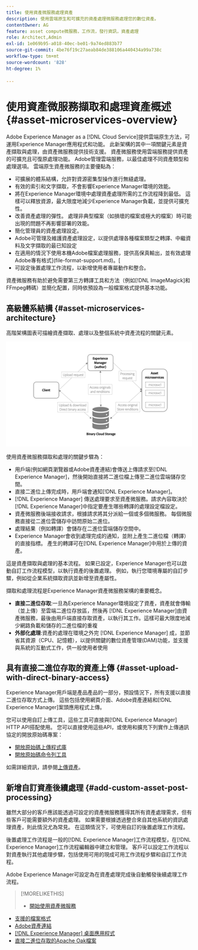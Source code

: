 ```yaml
---
title: 使用資產微服務處理資產
description: 使用雲端原生和可擴充的資產處理微服務處理您的數位資產。
contentOwner: AG
feature: asset compute微服務，工作流，發行資訊，資產處理
role: Architect,Admin
exl-id: 1e069b95-a018-40ec-be01-9a74ed883b77
source-git-commit: 4be76f19c27aeab84de388106a440434a99a738c
workflow-type: tm+mt
source-wordcount: '828'
ht-degree: 1%

---
```


# 使用資產微服務擷取和處理資產概述 {#asset-microservices-overview}

Adobe Experience Manager as a [!DNL Cloud Service]提供雲端原生方法，可運用Experience Manager應用程式和功能。 此新架構的其中一項關鍵元素是資產擷取與處理，由資產微服務提供技術支援。 資產微服務使用雲端服務提供資產的可擴充且可復原處理功能。 Adobe管理雲端服務，以最佳處理不同資產類型和處理選項。 雲端原生資產微服務的主要優點為：

* 可擴展的體系結構，允許對資源密集型操作進行無縫處理。
* 有效的索引和文字擷取，不會影響Experience Manager環境的效能。
* 將在Experience Manager環境中處理資產處理所需的工作流程降到最低。 這樣可以釋放資源，最大限度地減少Experience Manager負載，並提供可擴充性。
* 改善資產處理的彈性。 處理非典型檔案（如損壞的檔案或極大的檔案）時可能出現的問題不再影響部署的效能。
* 簡化管理員的資產處理設定。
* Adobe可管理及維護資產處理設定，以提供處理各種檔案類型之轉譯、中繼資料及文字擷取的最已知設定
* 在適用的情況下使用本機Adobe檔案處理服務，提供高保真輸出，並有效處理Adobe專有格式](file-format-support.md)。[
* 可設定後置處理工作流程，以新增使用者專屬動作和整合。

資產微服務有助於避免需要第三方轉譯工具和方法（例如[!DNL ImageMagick]和FFmpeg轉碼）並簡化配置，同時依預設為一般檔案格式提供基本功能。

## 高級體系結構 {#asset-microservices-architecture}

高階架構圖表可描繪資產擷取、處理以及整個系統中資產流程的關鍵元素。

<!-- Proposed DRAFT diagram for asset microservices overview - see section "Asset processing - high-level diagram" in the PPTX deck

https://adobe-my.sharepoint.com/personal/gklebus_adobe_com/_layouts/15/guestaccess.aspx?guestaccesstoken=jexDC5ZnepXSt6dTPciH66TzckS1BPEfdaZuSgHugL8%3D&docid=2_1ec37f0bd4cc74354b4f481cd420e07fc&rev=1&e=CdgElS
-->

![使用資產微服務擷取和處理](assets/asset-microservices-overview.png "資產微服務擷取和處理資產")

使用資產微服務擷取和處理的關鍵步驟為：

* 用戶端(例如網頁瀏覽器或Adobe資產連結)會傳送上傳請求至[!DNL Experience Manager]，然後開始直接將二進位檔上傳至二進位雲端儲存空間。
* 直接二進位上傳完成時，用戶端會通知[!DNL Experience Manager]。
* [!DNL Experience Manager] 傳送處理要求至資產微服務。請求內容取決於[!DNL Experience Manager]中指定要產生哪些轉譯的處理設定檔設定。
* 資產微服務後端接收請求，根據請求將其分派給一個或多個微服務。 每個微服務直接從二進位雲儲存中訪問原始二進位。
* 處理結果（例如轉譯）會儲存在二進位雲端儲存空間中。
* Experience Manager會收到處理完成的通知，並附上產生二進位檔（轉譯）的直接指標。 產生的轉譯可在[!DNL Experience Manager]中用於上傳的資產。

這是資產擷取與處理的基本流程。 如果已設定，Experience Manager也可以啟動自訂工作流程模型，以執行資產的後置處理。 例如，執行您環境專屬的自訂步驟，例如從企業系統擷取資訊並新增至資產屬性。

擷取和處理流程是Experience Manager資產微服務架構的重要概念。

* **直接二進位存取**:一旦為Experience Manager環境設定了資產，資產就會傳輸（並上傳）至雲端二進位存放區，然後再 [!DNL Experience Manager]由資產微服務，最後由用戶端直接存取資產，以執行其工作。這樣可最大限度地減少網路負載和儲存的二進位檔的重複
* **外部化處理**:資產的處理在環境之外完 [!DNL Experience Manager] 成，並節省其資源（CPU、記憶體），以提供關鍵的數位資產管理(DAM)功能，並支援與系統的互動式工作，供一般使用者使用

## 具有直接二進位存取的資產上傳 {#asset-upload-with-direct-binary-access}

Experience Manager用戶端是產品產品的一部分，預設情況下，所有支援以直接二進位存取方式上傳。 這些包括使用網頁介面、Adobe資產連結和[!DNL Experience Manager]案頭應用程式上傳。

您可以使用自訂上傳工具，這些工具可直接與[!DNL Experience Manager] HTTP API搭配使用。 您可以直接使用這些API，或使用和擴充下列實作上傳通訊協定的開放原始碼專案：

* [開放原始碼上傳程式庫](https://github.com/adobe/aem-upload)
* [開放原始碼命令列工具](https://github.com/adobe/aio-cli-plugin-aem)

如需詳細資訊，請參閱[上傳資產](add-assets.md)。

## 新增自訂資產後續處理 {#add-custom-asset-post-processing}

雖然大部分的客戶應該能透過可設定的資產微服務獲得其所有資產處理需求，但有些客戶可能需要額外的資產處理。 如果需要根據透過整合來自其他系統的資訊處理資產，則此情況尤為常見。 在這類情況下，可使用自訂的後置處理工作流程。

後置處理工作流程是一般的[!DNL Experience Manager]工作流程模型，在[!DNL Experience Manager]工作流程編輯器中建立和管理。 客戶可以設定工作流程以對資產執行其他處理步驟，包括使用可用的現成可用工作流程步驟和自訂工作流程。

Adobe Experience Manager可設定為在資產處理完成後自動觸發後續處理工作流程。

<!-- TBD asgupta, Engg: Create some asset-microservices-data-flow-diagram.
-->

>[!MORELIKETHIS]
>
>* [開始使用資產微服務](asset-microservices-configure-and-use.md)
* [支援的檔案格式](file-format-support.md)
* [Adobe資產連結](https://helpx.adobe.com/tw/enterprise/using/adobe-asset-link.html)
* [[!DNL Experience Manager] 桌面應用程式](https://experienceleague.adobe.com/docs/experience-manager-desktop-app/using/introduction.html)
* [直接二進位存取的Apache Oak檔案](https://jackrabbit.apache.org/oak/docs/features/direct-binary-access.html)

